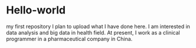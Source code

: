 # Hello-world
my first repository
I plan to upload what I have done here. I am interested in data analysis and big data in health field.
At present, I work as a clinical programmer in a pharmaceutical company in China.
